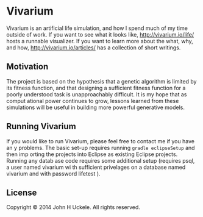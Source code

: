 # Vivarium

Vivarium is an artificial life simulation, and how I spend much of my time
outside of work. If you want to see what it looks like, http://vivarium.io/life/
 hosts a runnable visualizer. If you want to learn more about the what, why, and
 how, http://vivarium.io/articles/ has a collection of short writings.

## Motivation

The project is based on the hypothesis that a genetic algorithm is limited by
its fitness function, and that designing a sufficient fitness function for a
poorly understood task is unapproachably difficult. It is my hope that as comput
ational power continues to grow, lessons learned from these simulations will be 
useful in building more powerful generative models.

## Running Vivarium

If you would like to run Vivarium, please feel free to contact me if you have an
y problems. The basic set-up requires running `gradle eclipseSetup` and then imp
orting the projects into Eclipse as existing Eclipse projects. Running any datab
ase code requires some additional setup (requires psql, a user named vivarium wi
th sufficient privelages on a database named vivarium and with password lifetest
).

## License

Copyright © 2014 John H Uckele. All rights reserved.